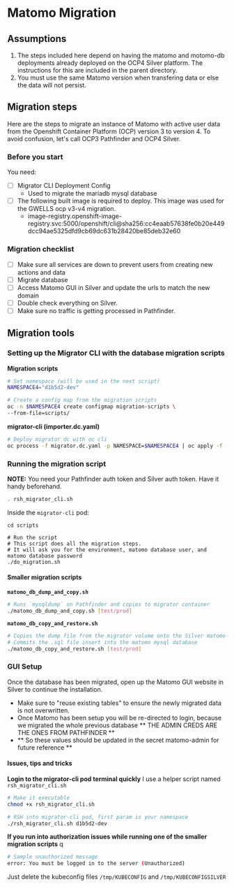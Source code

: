 # Matomo Migration

## Assumptions
1. The steps included here depend on having the matomo and motomo-db deployments already deployed on the OCP4 Silver platform. The instructions for this are included in the parent directory.
2. You must use the same Matomo version when transfering data or else the data will not persist.

## Migration steps
Here are the steps to migrate an instance of Matomo with active user data from the Openshift Container Platform (OCP) version 3 to version 4.
To avoid confusion, let's call OCP3 Pathfinder and OCP4 Silver.

### Before you start
You need:

- [ ] Migrator CLI Deployment Config
   - Used to migrate the mariadb mysql database
- [ ] The following built image is required to deploy. This image was used for the GWELLS ocp v3-v4 migration.
   - image-registry.openshift-image-registry.svc:5000/openshift/cli@sha256:cc4eaab57638fe0b20e449dcc94ae5325dfd9cb69dc631b28420be85deb32e60

### Migration checklist 
- [ ] Make sure all services are down to prevent users from creating new actions and data
- [ ] Migrate database
- [ ] Access Matomo GUI in Silver and update the urls to match the new domain
- [ ] Double check everything on Silver.
- [ ] Make sure no traffic is getting processed in Pathfinder.

## Migration tools

### Setting up the Migrator CLI with the database migration scripts
**Migration scripts**
```bash
# Set namespace (will be used in the next script)
NAMESPACE4="d1b5d2-dev"

# Create a config map from the migration scripts
oc -n $NAMESPACE4 create configmap migration-scripts \
--from-file=scripts/
```

**migrator-cli (importer.dc.yaml)**
```bash
# Deploy migrator dc with oc cli
oc process -f migrator.dc.yaml -p NAMESPACE=$NAMESPACE4 | oc apply -f -
```

### Running the migration script
**NOTE:** You need your Pathfinder auth token and Silver auth token. Have it handy beforehand.

```bash
. rsh_migrator_cli.sh
```

Inside the `migrator-cli` pod:
```/bin/bash
cd scripts

# Run the script
# This script does all the migration steps. 
# It will ask you for the environment, matomo database user, and matomo database password
./do_migration.sh
```

#### Smaller migration scripts
**`matomo_db_dump_and_copy.sh`**
```bash
# Runs `mysqldump` on Pathfinder and copies to migrator container
./matomo_db_dump_and_copy.sh [test/prod]
```

**`matomo_db_copy_and_restore.sh`**
```bash
# Copies the dump file from the migrator volume onto the Silver matomo-db pod volume
# Commits the .sql file insert into the matomo mysql database
./matomo_db_copy_and_restore.sh [test/prod]
```

### GUI Setup 
Once the database has been migrated, open up the Matomo GUI website in Silver to continue the installation.
- Make sure to "reuse existing tables" to ensure the newly migrated data is not overwritten.
- Once Matomo has been setup you will be re-directed to login, because we migrated the whole previous database
    ** THE ADMIN CREDS ARE THE ONES FROM PATHFINDER **
- ** So these values should be updated in the secret matomo-admin for future reference **


#### Issues, tips and tricks
**Login to the migrator-cli pod terminal quickly**
I use a helper script named `rsh_migrator_cli.sh`

```bash
# Make it executable
chmod +x rsh_migrator_cli.sh 
```

```bash
# RSH into migrator-cli pod, first param is your namespace
./rsh_migrator_cli.sh d1b5d2-dev
```

**If you run into authorization issues while running one of the smaller migration scripts**  q
```bash
# Sample unauthorized message
error: You must be logged in to the server (Unauthorized)
```
Just delete the kubeconfig files `/tmp/KUBECONFIG` and `/tmp/KUBECONFIGSILVER`
